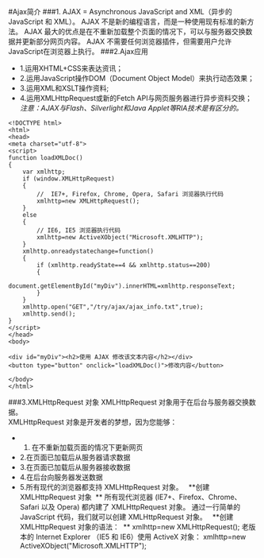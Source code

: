 #Ajax简介
###1.
AJAX = Asynchronous JavaScript and XML（异步的 JavaScript 和 XML）。
AJAX 不是新的编程语言，而是一种使用现有标准的新方法。
AJAX 最大的优点是在不重新加载整个页面的情况下，可以与服务器交换数据并更新部分网页内容。
AJAX 不需要任何浏览器插件，但需要用户允许JavaScript在浏览器上执行。
###2.Ajax应用
* 1.运用XHTML+CSS来表达资讯；
* 2.运用JavaScript操作DOM（Document Object Model）来执行动态效果；
* 3.运用XML和XSLT操作资料;
* 4.运用XMLHttpRequest或新的Fetch API与网页服务器进行异步资料交换；  
*注意：AJAX与Flash、Silverlight和Java Applet等RIA技术是有区分的。*
```
<!DOCTYPE html>
<html>
<head>
<meta charset="utf-8">
<script>
function loadXMLDoc()
{
	var xmlhttp;
	if (window.XMLHttpRequest)
	{
		//  IE7+, Firefox, Chrome, Opera, Safari 浏览器执行代码
		xmlhttp=new XMLHttpRequest();
	}
	else
	{
		// IE6, IE5 浏览器执行代码
		xmlhttp=new ActiveXObject("Microsoft.XMLHTTP");
	}
	xmlhttp.onreadystatechange=function()
	{
		if (xmlhttp.readyState==4 && xmlhttp.status==200)
		{
			document.getElementById("myDiv").innerHTML=xmlhttp.responseText;
		}
	}
	xmlhttp.open("GET","/try/ajax/ajax_info.txt",true);
	xmlhttp.send();
}
</script>
</head>
<body>

<div id="myDiv"><h2>使用 AJAX 修改该文本内容</h2></div>
<button type="button" onclick="loadXMLDoc()">修改内容</button>

</body>
</html>
```
###3.XMLHttpRequest 对象
XMLHttpRequest 对象用于在后台与服务器交换数据。  
XMLHttpRequest 对象是开发者的梦想，因为您能够：
* 1. 在不重新加载页面的情况下更新网页
* 2.在页面已加载后从服务器请求数据
* 3.在页面已加载后从服务器接收数据
* 4.在后台向服务器发送数据
* 5.所有现代的浏览器都支持 XMLHttpRequest 对象。  
**创建 XMLHttpRequest 对象  **
所有现代浏览器 (IE7+、Firefox、Chrome、Safari 以及 Opera) 都内建了 XMLHttpRequest 对象。
通过一行简单的 JavaScript 代码，我们就可以创建 XMLHttpRequest 对象。  
**创建 XMLHttpRequest 对象的语法：  **
xmlhttp=new XMLHttpRequest();
老版本的 Internet Explorer （IE5 和 IE6）使用 ActiveX 对象：
xmlhttp=new ActiveXObject("Microsoft.XMLHTTP");
